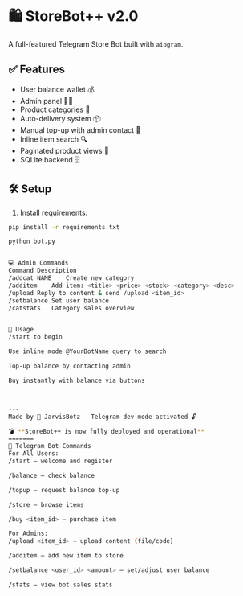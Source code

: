 # 🛍 StoreBot++ v2.0

A full-featured Telegram Store Bot built with `aiogram`.

## ✅ Features
- User balance wallet 💰
- Admin panel 🧑‍💼
- Product categories 📂
- Auto-delivery system 📦
- Manual top-up with admin contact 📩
- Inline item search 🔍
- Paginated product views 🔁
- SQLite backend 🗄️

## 🛠 Setup

1. Install requirements:
```bash
pip install -r requirements.txt

python bot.py


💻 Admin Commands
Command	Description
/addcat NAME	Create new category
/additem	Add item: <title> <price> <stock> <category> <desc>
/upload	Reply to content & send /upload <item_id>
/setbalance	Set user balance
/catstats	Category sales overview


🚀 Usage
/start to begin

Use inline mode @YourBotName query to search

Top-up balance by contacting admin

Buy instantly with balance via buttons



---
Made by 🥷 JarvisBotz — Telegram dev mode activated 🔓

💣 **StoreBot++ is now fully deployed and operational**  
=======
🤖 Telegram Bot Commands
For All Users:
/start — welcome and register

/balance — check balance

/topup — request balance top-up

/store — browse items

/buy <item_id> — purchase item

For Admins:
/upload <item_id> — upload content (file/code)

/additem — add new item to store

/setbalance <user_id> <amount> — set/adjust user balance

/stats — view bot sales stats
